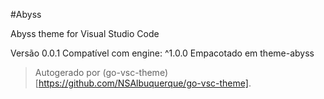 #Abyss

Abyss theme for Visual Studio Code

Versão 0.0.1
Compatível com engine: ^1.0.0
Empacotado em theme-abyss

> Autogerado por (go-vsc-theme)[https://github.com/NSAlbuquerque/go-vsc-theme].